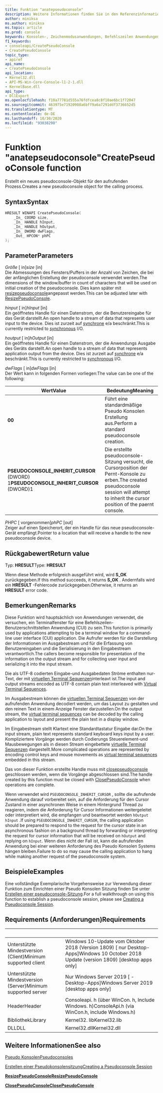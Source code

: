 ```yaml
---
title: Funktion "anatepseudoconsole"
description: Weitere Informationen finden Sie in den Referenzinformationen zur createpseudoconsole-Funktion, die eine neue pseudoconsole für den aufrufenden Prozess zugeordnet.
author: miniksa
ms.author: miniksa
ms.topic: article
ms.prod: console
keywords: Konsolen-, Zeichenmodusanwendungen, Befehlszeilen Anwendungen, Terminalanwendungen, Konsolen-API, Configuration Manager, pseudoconsole
f1_keywords:
- consoleapi/CreatePseudoConsole
- CreatePseudoConsole
topic_type:
- apiref
api_name:
- CreatePseudoConsole
api_location:
- Kernel32.dll
- API-MS-Win-Core-Console-l1-2-1.dll
- KernelBase.dll
api_type:
- DllExport
ms.openlocfilehash: f10a77781d555a76fdfcea8c8f10ae6bc1f72047
ms.sourcegitcommit: 463975e71920908a6bff9a6a7291ddf3736652d5
ms.translationtype: MT
ms.contentlocale: de-DE
ms.lasthandoff: 10/30/2020
ms.locfileid: "93038298"
---
```

# <a name="createpseudoconsole-function"></a><span data-ttu-id="744f1-104">Funktion "anatepseudoconsole"</span><span class="sxs-lookup"><span data-stu-id="744f1-104">CreatePseudoConsole function</span></span>

<span data-ttu-id="744f1-105">Erstellt ein neues pseudoconsole-Objekt für den aufrufenden Prozess.</span><span class="sxs-lookup"><span data-stu-id="744f1-105">Creates a new pseudoconsole object for the calling process.</span></span>

## <a name="syntax"></a><span data-ttu-id="744f1-106">Syntax</span><span class="sxs-lookup"><span data-stu-id="744f1-106">Syntax</span></span>

```C
HRESULT WINAPI CreatePseudoConsole(
    _In_ COORD size,
    _In_ HANDLE hInput,
    _In_ HANDLE hOutput,
    _In_ DWORD dwFlags,
    _Out_ HPCON* phPC
);
```

## <a name="parameters"></a><span data-ttu-id="744f1-107">Parameter</span><span class="sxs-lookup"><span data-stu-id="744f1-107">Parameters</span></span>

<span data-ttu-id="744f1-108">*Größe* \[ in\]</span><span class="sxs-lookup"><span data-stu-id="744f1-108">*size* \[in\]</span></span>  
<span data-ttu-id="744f1-109">Die Abmessungen des Fensters/Puffers in der Anzahl von Zeichen, die bei der anfänglichen Erstellung der pseudoconsole verwendet werden.</span><span class="sxs-lookup"><span data-stu-id="744f1-109">The dimensions of the window/buffer in count of characters that will be used on initial creation of the pseudoconsole.</span></span> <span data-ttu-id="744f1-110">Dies kann später mit [resizepseudoconsole](resizepseudoconsole.md)angepasst werden.</span><span class="sxs-lookup"><span data-stu-id="744f1-110">This can be adjusted later with [ResizePseudoConsole](resizepseudoconsole.md).</span></span>

<span data-ttu-id="744f1-111">*hinput* \[ in\]</span><span class="sxs-lookup"><span data-stu-id="744f1-111">*hInput* \[in\]</span></span>  
<span data-ttu-id="744f1-112">Ein geöffnetes Handle für einen Datenstrom, der die Benutzereingabe für das Gerät darstellt.</span><span class="sxs-lookup"><span data-stu-id="744f1-112">An open handle to a stream of data that represents user input to the device.</span></span> <span data-ttu-id="744f1-113">Dies ist zurzeit auf [synchrone](https://docs.microsoft.com/windows/desktop/Sync/synchronization-and-overlapped-input-and-output) e/a beschränkt.</span><span class="sxs-lookup"><span data-stu-id="744f1-113">This is currently restricted to [synchronous](https://docs.microsoft.com/windows/desktop/Sync/synchronization-and-overlapped-input-and-output) I/O.</span></span>

<span data-ttu-id="744f1-114">*houtput* \[ in\]</span><span class="sxs-lookup"><span data-stu-id="744f1-114">*hOutput* \[in\]</span></span>  
<span data-ttu-id="744f1-115">Ein geöffnetes Handle für einen Datenstrom, der die Anwendungs Ausgabe des Geräts darstellt.</span><span class="sxs-lookup"><span data-stu-id="744f1-115">An open handle to a stream of data that represents application output from the device.</span></span> <span data-ttu-id="744f1-116">Dies ist zurzeit auf [synchrone](https://docs.microsoft.com/windows/desktop/Sync/synchronization-and-overlapped-input-and-output) e/a beschränkt.</span><span class="sxs-lookup"><span data-stu-id="744f1-116">This is currently restricted to [synchronous](https://docs.microsoft.com/windows/desktop/Sync/synchronization-and-overlapped-input-and-output) I/O.</span></span>

<span data-ttu-id="744f1-117">*dwFlags* \[ in\]</span><span class="sxs-lookup"><span data-stu-id="744f1-117">*dwFlags* \[in\]</span></span>  
<span data-ttu-id="744f1-118">Der Wert kann in folgenden Formen vorliegen:</span><span class="sxs-lookup"><span data-stu-id="744f1-118">The value can be one of the following:</span></span>

| <span data-ttu-id="744f1-119">Wert</span><span class="sxs-lookup"><span data-stu-id="744f1-119">Value</span></span> | <span data-ttu-id="744f1-120">Bedeutung</span><span class="sxs-lookup"><span data-stu-id="744f1-120">Meaning</span></span> |
|-|-|
| <span data-ttu-id="744f1-121">**0**</span><span class="sxs-lookup"><span data-stu-id="744f1-121">**0**</span></span> | <span data-ttu-id="744f1-122">Führt eine standardmäßige Pseudo Konsolen Erstellung aus.</span><span class="sxs-lookup"><span data-stu-id="744f1-122">Perform a standard pseudoconsole creation.</span></span> |
| <span data-ttu-id="744f1-123">**PSEUDOCONSOLE_INHERIT_CURSOR** (DWORD) 1</span><span class="sxs-lookup"><span data-stu-id="744f1-123">**PSEUDOCONSOLE_INHERIT_CURSOR** (DWORD)1</span></span> | <span data-ttu-id="744f1-124">Die erstellte pseudoconsole-Sitzung versucht, die Cursorposition der Pernt-Konsole zu erben.</span><span class="sxs-lookup"><span data-stu-id="744f1-124">The created pseudoconsole session will attempt to inherit the cursor position of the paernt console.</span></span> |

<span data-ttu-id="744f1-125">*PHPC* \[ vorgenommen\]</span><span class="sxs-lookup"><span data-stu-id="744f1-125">*phPC* \[out\]</span></span>  
<span data-ttu-id="744f1-126">Zeiger auf einen Speicherort, der ein Handle für das neue pseudoconsole-Gerät empfängt.</span><span class="sxs-lookup"><span data-stu-id="744f1-126">Pointer to a location that will receive a handle to the new pseudoconsole device.</span></span>

## <a name="return-value"></a><span data-ttu-id="744f1-127">Rückgabewert</span><span class="sxs-lookup"><span data-stu-id="744f1-127">Return value</span></span>

<span data-ttu-id="744f1-128">Typ: **HRESULT**</span><span class="sxs-lookup"><span data-stu-id="744f1-128">Type: **HRESULT**</span></span>

<span data-ttu-id="744f1-129">Wenn diese Methode erfolgreich ausgeführt wird, wird **S_OK** zurückgegeben.</span><span class="sxs-lookup"><span data-stu-id="744f1-129">If this method succeeds, it returns **S_OK** .</span></span> <span data-ttu-id="744f1-130">Andernfalls wird ein **HRESULT** -Fehlercode zurückgegeben.</span><span class="sxs-lookup"><span data-stu-id="744f1-130">Otherwise, it returns an **HRESULT** error code.</span></span>

## <a name="remarks"></a><span data-ttu-id="744f1-131">Bemerkungen</span><span class="sxs-lookup"><span data-stu-id="744f1-131">Remarks</span></span>

<span data-ttu-id="744f1-132">Diese Funktion wird hauptsächlich von Anwendungen verwendet, die versuchen, ein Terminalfenster für eine Befehlszeilen-Benutzerschnittstellen Anwendung (CUI) zu sein.</span><span class="sxs-lookup"><span data-stu-id="744f1-132">This function is primarily used by applications attempting to be a terminal window for a command-line user interface (CUI) application.</span></span> <span data-ttu-id="744f1-133">Die Aufrufer werden für die Darstellung der Informationen im Ausgabestream und für die Erfassung von Benutzereingaben und die Serialisierung in den Eingabestream verantwortlich.</span><span class="sxs-lookup"><span data-stu-id="744f1-133">The callers become responsible for presentation of the information on the output stream and for collecting user input and serializing it into the input stream.</span></span>

<span data-ttu-id="744f1-134">Die als UTF-8 codierten Eingabe-und Ausgabedaten Ströme enthalten nur-Text, der mit [virtuellen Terminal Sequenzen](console-virtual-terminal-sequences.md)interleavt ist.</span><span class="sxs-lookup"><span data-stu-id="744f1-134">The input and output streams encoded as UTF-8 contain plain text interleaved with [Virtual Terminal Sequences](console-virtual-terminal-sequences.md).</span></span>

<span data-ttu-id="744f1-135">Im Ausgabestream können die [virtuellen Terminal Sequenzen](console-virtual-terminal-sequences.md) von der aufrufenden Anwendung decodiert werden, um das Layout zu gestalten und den reinen Text in einem Anzeige Fenster darzustellen.</span><span class="sxs-lookup"><span data-stu-id="744f1-135">On the output stream, the [virtual terminal sequences](console-virtual-terminal-sequences.md) can be decoded by the calling application to layout and present the plain text in a display window.</span></span>

<span data-ttu-id="744f1-136">Im Eingabestream stellt Klartext eine Standardtastatur Eingabe dar.</span><span class="sxs-lookup"><span data-stu-id="744f1-136">On the input stream, plain text represents standard keyboard keys input by a user.</span></span> <span data-ttu-id="744f1-137">Kompliziertere Vorgänge werden durch Codierungs Steuerelement-und Mausbewegungen als in diesen Stream eingebettete [virtuelle Terminal Sequenzen](console-virtual-terminal-sequences.md) dargestellt.</span><span class="sxs-lookup"><span data-stu-id="744f1-137">More complicated operations are represented by encoding control keys and mouse movements as [virtual terminal sequences](console-virtual-terminal-sequences.md) embedded in this stream.</span></span>

<span data-ttu-id="744f1-138">Das von dieser Funktion erstellte Handle muss mit [closepseudoconsole](closepseudoconsole.md) geschlossen werden, wenn die Vorgänge abgeschlossen sind.</span><span class="sxs-lookup"><span data-stu-id="744f1-138">The handle created by this function must be closed with [ClosePseudoConsole](closepseudoconsole.md) when operations are complete.</span></span>

<span data-ttu-id="744f1-139">Wenn verwendet wird `PSEUDOCONSOLE_INHERIT_CURSOR` , sollte die aufrufende Anwendung darauf vorbereitet sein, auf die Anforderung für den Cursor Zustand in einer asynchronen Weise in einem Hintergrund Thread zu reagieren, indem die Anforderung für Cursor Informationen weitergeleitet oder interpretiert wird, die empfangen und beantwortet werden `hOutput` `hInput` .</span><span class="sxs-lookup"><span data-stu-id="744f1-139">If using `PSEUDOCONSOLE_INHERIT_CURSOR`, the calling application should be prepared to respond to the request for the cursor state in an asynchronous fashion on a background thread by forwarding or interpreting the request for cursor information that will be received on `hOutput` and replying on `hInput`.</span></span> <span data-ttu-id="744f1-140">Wenn dies nicht der Fall ist, kann die aufrufenden Anwendung bei einer weiteren Anforderung des Pseudo Konsolen Systems hängen bleiben.</span><span class="sxs-lookup"><span data-stu-id="744f1-140">Failure to do so may cause the calling application to hang while making another request of the pseudoconsole system.</span></span>

## <a name="examples"></a><span data-ttu-id="744f1-141">Beispiele</span><span class="sxs-lookup"><span data-stu-id="744f1-141">Examples</span></span>

<span data-ttu-id="744f1-142">Eine vollständige Exemplarische Vorgehensweise zur Verwendung dieser Funktion zum Einrichten einer Pseudo Konsolen Sitzung finden Sie unter [Erstellen einer pseudoconsole-Sitzung](creating-a-pseudoconsole-session.md).</span><span class="sxs-lookup"><span data-stu-id="744f1-142">For a full walkthrough on using this function to establish a pseudoconsole session, please see [Creating a Pseudoconsole Session](creating-a-pseudoconsole-session.md).</span></span>

## <a name="requirements"></a><span data-ttu-id="744f1-143">Requirements (Anforderungen)</span><span class="sxs-lookup"><span data-stu-id="744f1-143">Requirements</span></span>

| &nbsp; | &nbsp; |
|-|-|
| <span data-ttu-id="744f1-144">Unterstützte Mindestversion (Client)</span><span class="sxs-lookup"><span data-stu-id="744f1-144">Minimum supported client</span></span> | <span data-ttu-id="744f1-145">Windows 10-Update vom Oktober 2018 (Version 1809) \[ nur Desktop-Apps\]</span><span class="sxs-lookup"><span data-stu-id="744f1-145">Windows 10 October 2018 Update (version 1809) \[desktop apps only\]</span></span> |
| <span data-ttu-id="744f1-146">Unterstützte Mindestversion (Server)</span><span class="sxs-lookup"><span data-stu-id="744f1-146">Minimum supported server</span></span> | <span data-ttu-id="744f1-147">Nur Windows Server 2019 \[ -Desktop-Apps\]</span><span class="sxs-lookup"><span data-stu-id="744f1-147">Windows Server 2019 \[desktop apps only\]</span></span> |
| <span data-ttu-id="744f1-148">Header</span><span class="sxs-lookup"><span data-stu-id="744f1-148">Header</span></span> | <span data-ttu-id="744f1-149">Consoleapi. h (über WinCon. h, Include Windows. h)</span><span class="sxs-lookup"><span data-stu-id="744f1-149">ConsoleApi.h (via WinCon.h, include Windows.h)</span></span> |
| <span data-ttu-id="744f1-150">Bibliothek</span><span class="sxs-lookup"><span data-stu-id="744f1-150">Library</span></span> | <span data-ttu-id="744f1-151">Kernel32. lib</span><span class="sxs-lookup"><span data-stu-id="744f1-151">Kernel32.lib</span></span> |
| <span data-ttu-id="744f1-152">DLL</span><span class="sxs-lookup"><span data-stu-id="744f1-152">DLL</span></span> | <span data-ttu-id="744f1-153">Kernel32.dll</span><span class="sxs-lookup"><span data-stu-id="744f1-153">Kernel32.dll</span></span> |

## <a name="see-also"></a><span data-ttu-id="744f1-154">Weitere Informationen</span><span class="sxs-lookup"><span data-stu-id="744f1-154">See also</span></span>

[<span data-ttu-id="744f1-155">Pseudo Konsolen</span><span class="sxs-lookup"><span data-stu-id="744f1-155">Pseudoconsoles</span></span>](pseudoconsoles.md)

[<span data-ttu-id="744f1-156">Erstellen einer Pseudokonsolensitzung</span><span class="sxs-lookup"><span data-stu-id="744f1-156">Creating a Pseudoconsole Session</span></span>](creating-a-pseudoconsole-session.md)

[<span data-ttu-id="744f1-157">**ResizePseudoConsole**</span><span class="sxs-lookup"><span data-stu-id="744f1-157">**ResizePseudoConsole**</span></span>](resizepseudoconsole.md)

[<span data-ttu-id="744f1-158">**ClosePseudoConsole**</span><span class="sxs-lookup"><span data-stu-id="744f1-158">**ClosePseudoConsole**</span></span>](closepseudoconsole.md)
